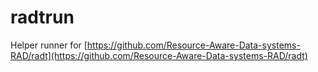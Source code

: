 # radtrun

Helper runner for [https://github.com/Resource-Aware-Data-systems-RAD/radt](https://github.com/Resource-Aware-Data-systems-RAD/radt)
